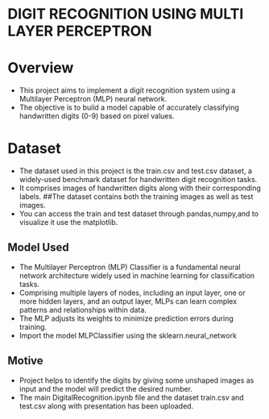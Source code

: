 # DIGIT RECOGNITION USING MULTI LAYER PERCEPTRON
# Overview
- This project aims to implement a digit recognition system using a Multilayer Perceptron (MLP) neural network.
- The objective is to build a model capable of accurately classifying handwritten digits (0-9) based on pixel values.
# Dataset
- The dataset used in this project is the train.csv and test.csv dataset, a widely-used benchmark dataset for handwritten digit recognition tasks.
- It comprises images of handwritten digits along with their corresponding labels. ##The dataset contains both the training images as well as test images.
- You can access the train and test dataset through pandas,numpy,and to visualize it use the matplotlib.
## Model Used
- The Multilayer Perceptron (MLP) Classifier is a fundamental neural network architecture widely used in machine learning for classification tasks.
-  Comprising multiple layers of nodes, including an input layer, one or more hidden layers, and an output layer, MLPs can learn complex patterns and relationships within data.
-  The MLP adjusts its weights to minimize prediction errors during training.
-  Import the model MLPClassifier using the sklearn.neural_network
## Motive
- Project helps to identify the digits by giving some unshaped images as input and the model will predict the desired number.
- The main DigitalRecognition.ipynb file and the dataset train.csv and test.csv along with presentation has been uploaded.
